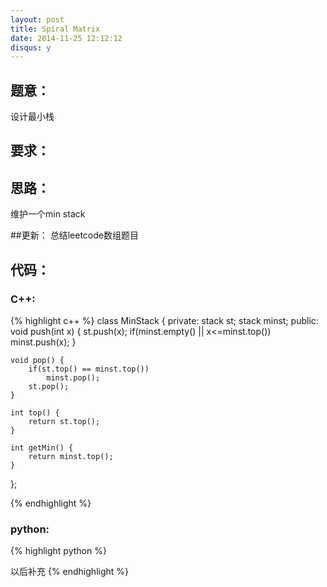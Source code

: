 ```yaml
---
layout: post
title: Spiral Matrix
date: 2014-11-25 12:12:12
disqus: y
---
```


## 题意：
设计最小栈

## 要求：


## 思路：
维护一个min stack

##更新：
总结leetcode数组题目

## 代码：

### C++:

{% highlight c++ %}
class MinStack {
private:
    stack<int> st;
    stack<int> minst;
public:
    void push(int x) {
        st.push(x);
        if(minst.empty() || x<=minst.top())
            minst.push(x);
    }

    void pop() {
        if(st.top() == minst.top())
            minst.pop();
        st.pop();
    }

    int top() {
        return st.top();
    }

    int getMin() {
        return minst.top();
    }
};


 {% endhighlight %}
### python:

{% highlight python %}

以后补充
 {% endhighlight %}
